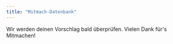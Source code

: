 ```yaml
---
title: "Mitmach-Datenbank"
---
```


Wir werden deinen Vorschlag bald überprüfen. Vielen Dank für's Mitmachen!
